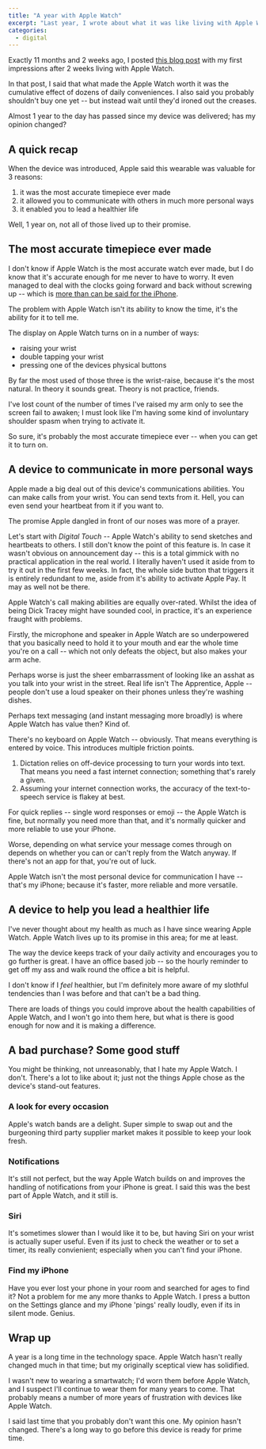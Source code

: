 ```yaml
---
title: "A year with Apple Watch"
excerpt: "Last year, I wrote about what it was like living with Apple Watch after 2 weeks. 12 months on, is it any use?"
categories:
  - digital
---
```


Exactly 11 months and 2 weeks ago, I posted [this blog post](/2015/05/18/apple-watch-thoughts-impressions/) with my first impressions after 2 weeks living with Apple Watch. 

In that post, I said that what made the Apple Watch worth it was the cumulative effect of dozens of daily conveniences. I also said you probably shouldn't buy one yet -- but instead wait until they'd ironed out the creases.

Almost 1 year to the day has passed since my device was delivered; has my opinion changed?

## A quick recap

When the device was introduced, Apple said this wearable was valuable for 3 reasons:

1. it was the most accurate timepiece ever made
2. it allowed you to communicate with others in much more personal ways
3. it enabled you to lead a healthier life

Well, 1 year on, not all of those lived up to their promise.

## The most accurate timepiece ever made

I don't know if Apple Watch is the most accurate watch ever made, but I do know that it's accurate enough for me never to have to worry. It even managed to deal with the clocks going forward and back without screwing up -- which is [more than can be said for the iPhone](http://www.gottabemobile.com/2016/03/12/iphone-daylight-saving-2015/).

The problem with Apple Watch isn't its ability to know the time, it's the ability for it to tell me. 

The display on Apple Watch turns on in a number of ways:

- raising your wrist
- double tapping your wrist
- pressing one of the devices physical buttons

By far the most used of those three is the wrist-raise, because it's the most natural. In theory it sounds great. Theory is not practice, friends.

I've lost count of the number of times I've raised my arm only to see the screen fail to awaken; I must look like I'm having some kind of involuntary shoulder spasm when trying to activate it. 

So sure, it's probably the most accurate timepiece ever -- when you can get it to turn on.

## A device to communicate in more personal ways

Apple made a big deal out of this device's communications abilities. You can make calls from your wrist. You can send texts from it. Hell, you can even send your heartbeat from it if you want to. 

The promise Apple dangled in front of our noses was more of a prayer. 

Let's start with *Digital Touch* -- Apple Watch's ability to send sketches and heartbeats to others. I still don't know the point of this feature is. In case it wasn't obvious on announcement day -- this is a total gimmick with no practical application in the real world. I literally haven't used it aside from to try it out in the first few weeks. In fact, the whole side button that triggers it is entirely redundant to me, aside from it's ability to activate Apple Pay. It may as well not be there.

Apple Watch's call making abilities are equally over-rated. Whilst the idea of being Dick Tracey might have sounded cool, in practice, it's an experience fraught with problems. 

Firstly, the microphone and speaker in Apple Watch are so underpowered that you basically need to hold it to your mouth and ear the whole time you're on a call -- which not only defeats the object, but also makes your arm ache. 

Perhaps worse is just the sheer embarrassment of looking like an asshat as you talk into your wrist in the street. Real life isn't The Apprentice, Apple -- people don't use a loud speaker on their phones unless they're washing dishes.

Perhaps text messaging (and instant messaging more broadly) is where Apple Watch has value then? Kind of.

There's no keyboard on Apple Watch -- obviously. That means everything is entered by voice. This introduces multiple friction points.

1. Dictation relies on off-device processing to turn your words into text. That means you need a fast internet connection; something that's rarely a given. 
2. Assuming your internet connection works, the accuracy of the text-to-speech service is flakey at best.

For quick replies -- single word responses or emoji -- the Apple Watch is fine, but normally you need more than that, and it's normally quicker and more reliable to use your iPhone.

Worse, depending on what service your message comes through on depends on whether you can or can't reply from the Watch anyway. If there's not an app for that, you're out of luck.

Apple Watch isn't the most personal device for communication I have -- that's my iPhone; because it's faster, more reliable and more versatile. 

## A device to help you lead a healthier life

I've never thought about my health as much as I have since wearing Apple Watch. Apple Watch lives up to its promise in this area; for me at least. 

The way the device keeps track of your daily activity and encourages you to go further is great. I have an office based job -- so the hourly reminder to get off my ass and walk round the office a bit is helpful.

I don't know if I *feel* healthier, but I'm definitely more aware of my slothful tendencies than I was before and that can't be a bad thing.

There are loads of things you could improve about the health capabilities of Apple Watch, and I won't go into them here, but what is there is good enough for now and it is making a difference.

## A bad purchase? Some good stuff

You might be thinking, not unreasonably, that I hate my Apple Watch. I don't. There's a lot to like about it; just not the things Apple chose as the device's stand-out features.

### A look for every occasion

Apple's watch bands are a delight. Super simple to swap out and the burgeoning third party supplier market makes it possible to keep your look fresh.

### Notifications

It's still not perfect, but the way Apple Watch builds on and improves the handling of notifications from your iPhone is great. I said this was the best part of Apple Watch, and it still is.

###  Siri

It's sometimes slower than I would like it to be, but having Siri on your wrist is actually super useful. Even if its just to check the weather or to set a timer, its really convienient; especially when you can't find your iPhone.

### Find my iPhone

Have you ever lost your phone in your room and searched for ages to find it? Not a problem for me any more thanks to Apple Watch. I press a button on the Settings glance and my iPhone 'pings' really loudly, even if its in silent mode. Genius.

## Wrap up

A year is a long time in the technology space. Apple Watch hasn't really changed much in that time; but my originally sceptical view has solidified.

I wasn't new to wearing a smartwatch; I'd worn them before Apple Watch, and I suspect I'll continue to wear them for many years to come. That probably means a number of more years of frustration with devices like Apple Watch.

I said last time that you probably don't want this one. My opinion hasn't changed. There's a long way to go before this device is ready for prime time.
